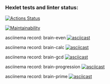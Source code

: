 ### Hexlet tests and linter status:
[![Actions Status](https://github.com/mishablokhin/python-project-49/actions/workflows/hexlet-check.yml/badge.svg)](https://github.com/mishablokhin/python-project-49/actions)

[![Maintainability](https://api.codeclimate.com/v1/badges/c106a2f3749f6b9153b9/maintainability)](https://codeclimate.com/github/mishablokhin/python-project-49/maintainability)

asciinema record: brain-even
[![asciicast](https://asciinema.org/a/mXTH0pF3IYMauUxhcijz0sPax.svg)](https://asciinema.org/a/mXTH0pF3IYMauUxhcijz0sPax)

asciinema record: brain-calc
[![asciicast](https://asciinema.org/a/FxOGrkS8hQiZ6AxyajMpRMbej.svg)](https://asciinema.org/a/FxOGrkS8hQiZ6AxyajMpRMbej)

asciinema record: brain-gcd
[![asciicast](https://asciinema.org/a/CGqXXNjjptf8BiyHS6lCAhBaI.svg)](https://asciinema.org/a/CGqXXNjjptf8BiyHS6lCAhBaI)

asciinema record: brain-progression
[![asciicast](https://asciinema.org/a/ypTtodWMv2VVAOD1pb2pxzWxP.svg)](https://asciinema.org/a/ypTtodWMv2VVAOD1pb2pxzWxP)

asciinema record: brain-prime
[![asciicast](https://asciinema.org/a/Qgztv11NFdFodOeC4W0J8BPAf.svg)](https://asciinema.org/a/Qgztv11NFdFodOeC4W0J8BPAf)